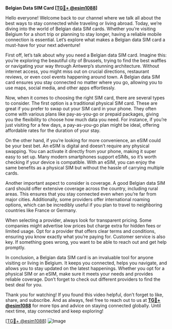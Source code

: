 **Belgian Data SIM Card [[TG💪+ @esim1088](https://t.me/s/esim1088)]**

Hello everyone! Welcome back to our channel where we talk all about the best ways to stay connected while traveling or living abroad. Today, we’re diving into the world of Belgian data SIM cards. Whether you’re visiting Belgium for a short trip or planning to stay longer, having a reliable mobile connection is essential. Let’s explore what makes a Belgian data SIM card a must-have for your next adventure!

First off, let’s talk about why you need a Belgian data SIM card. Imagine this: you’re exploring the beautiful city of Brussels, trying to find the best waffles or navigating your way through Antwerp’s stunning architecture. Without internet access, you might miss out on crucial directions, restaurant reviews, or even cool events happening around town. A Belgian data SIM card ensures you stay connected no matter where you go, allowing you to use maps, social media, and other apps effortlessly.

Now, when it comes to choosing the right SIM card, there are several types to consider. The first option is a traditional physical SIM card. These are great if you prefer to swap out your SIM card in your phone. They often come with various plans like pay-as-you-go or prepaid packages, giving you the flexibility to choose how much data you need. For instance, if you’re just visiting for a few days, a pay-as-you-go plan might be ideal, offering affordable rates for the duration of your stay.

On the other hand, if you’re looking for more convenience, an eSIM could be your best bet. An eSIM is digital and doesn’t require any physical swapping. You can activate it directly from your phone, making it super easy to set up. Many modern smartphones support eSIMs, so it’s worth checking if your device is compatible. With an eSIM, you can enjoy the same benefits as a physical SIM but without the hassle of carrying multiple cards.

Another important aspect to consider is coverage. A good Belgian data SIM card should offer extensive coverage across the country, including rural areas. This ensures that you stay connected even when you’re far from major cities. Additionally, some providers offer international roaming options, which can be incredibly useful if you plan to travel to neighboring countries like France or Germany.

When selecting a provider, always look for transparent pricing. Some companies might advertise low prices but charge extra for hidden fees or limited usage. Opt for a provider that offers clear terms and conditions, ensuring you know exactly what you’re paying for. Customer service is also key. If something goes wrong, you want to be able to reach out and get help promptly.

In conclusion, a Belgian data SIM card is an invaluable tool for anyone visiting or living in Belgium. It keeps you connected, helps you navigate, and allows you to stay updated on the latest happenings. Whether you opt for a physical SIM or an eSIM, make sure it meets your needs and provides reliable coverage. Don’t forget to check out different providers to find the best deal for you.

Thank you for watching! If you found this video helpful, don’t forget to like, share, and subscribe. And as always, feel free to reach out to us at **[TG💪+ @esim1088](https://t.me/s/esim1088)** for more tips and advice on staying connected globally. Until next time, stay connected and keep exploring!

[[TG💪+ @esim1088](https://t.me/s/esim1088)] ![Image](https://i.postimg.cc/Y0z9fWf4/image.png)